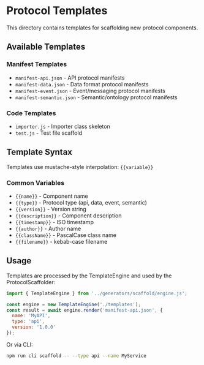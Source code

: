 # Protocol Templates

This directory contains templates for scaffolding new protocol components.

## Available Templates

### Manifest Templates
- `manifest-api.json` - API protocol manifests
- `manifest-data.json` - Data format protocol manifests
- `manifest-event.json` - Event/messaging protocol manifests
- `manifest-semantic.json` - Semantic/ontology protocol manifests

### Code Templates
- `importer.js` - Importer class skeleton
- `test.js` - Test file scaffold

## Template Syntax

Templates use mustache-style interpolation: `{{variable}}`

### Common Variables
- `{{name}}` - Component name
- `{{type}}` - Protocol type (api, data, event, semantic)
- `{{version}}` - Version string
- `{{description}}` - Component description
- `{{timestamp}}` - ISO timestamp
- `{{author}}` - Author name
- `{{className}}` - PascalCase class name
- `{{filename}}` - kebab-case filename

## Usage

Templates are processed by the TemplateEngine and used by the ProtocolScaffolder:

```javascript
import { TemplateEngine } from '../generators/scaffold/engine.js';

const engine = new TemplateEngine('./templates');
const result = await engine.render('manifest-api.json', {
  name: 'MyAPI',
  type: 'api',
  version: '1.0.0'
});
```

Or via CLI:

```bash
npm run cli scaffold -- --type api --name MyService
```
